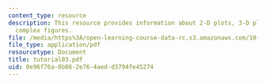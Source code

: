 ```yaml
---
content_type: resource
description: This resource provides information about 2-D plots, 3-D plots, and making
  complex figures.
file: /media/https%3A/open-learning-course-data-rc.s3.amazonaws.com/10-34-numerical-methods-applied-to-chemical-engineering-fall-2005/0e96f76a0b862e764aedd3794fe45274_tutorial03.pdf
file_type: application/pdf
resourcetype: Document
title: tutorial03.pdf
uid: 0e96f76a-0b86-2e76-4aed-d3794fe45274
---
```

